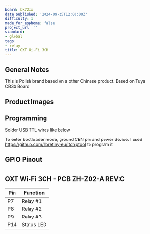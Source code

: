 ```yaml
---
board: bk72xx
date_published: '2024-09-25T12:00:00Z'
difficulty: 1
made_for_esphome: false
project_url: ''
standard:
- global
tags:
- relay
title: OXT Wi-Fi 3CH
---
```


## General Notes

This is Polish brand based on a other Chinese product. Based on Tuya CB3S Board.

## Product Images

## Programming

Solder USB TTL wires like below

To enter bootloader mode, ground CEN pin and power device. I used https://github.com/libretiny-eu/ltchiptool to program it

## GPIO Pinout

#

## OXT Wi-Fi 3CH - PCB ZH-Z02-A REV:C

| Pin | Function   |
|-----|------------|
| P7  | Relay #1   |
| P8  | Relay #2   |
| P9  | Relay #3   |
| P14 | Status LED |
